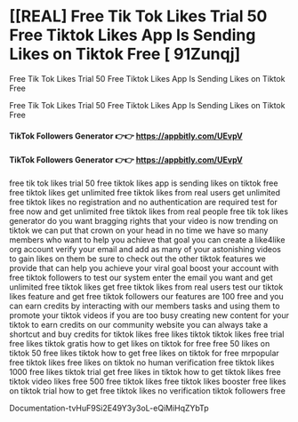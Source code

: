 # [[REAL] Free Tik Tok Likes Trial 50 Free Tiktok Likes App Is Sending Likes on Tiktok Free [ 91Zunqj]

Free Tik Tok Likes Trial 50 Free Tiktok Likes App Is Sending Likes on Tiktok Free

Free Tik Tok Likes Trial 50 Free Tiktok Likes App Is Sending Likes on Tiktok Free

#### **TikTok Followers Generator 👉👉**  https://appbitly.com/UEvpV

#### **TikTok Followers Generator 👉👉**  https://appbitly.com/UEvpV

free tik tok likes trial 50 free tiktok likes app is sending likes on tiktok free free tiktok likes get unlimited free tiktok likes from real users get unlimited free tiktok likes no registration and no authentication are required test for free now and get unlimited free tiktok likes from real people free tik tok likes generator do you want bragging rights that your video is now trending on tiktok we can put that crown on your head in no time we have so many members who want to help you achieve that goal you can create a like4like org account verify your email and add as many of your astonishing videos to gain likes on them be sure to check out the other tiktok features we provide that can help you achieve your viral goal boost your account with free tiktok followers to test our system enter the email you want and get unlimited free tiktok likes get free tiktok likes from real users test our tiktok likes feature and get free tiktok followers our features are 100 free and you can earn credits by interacting with our members tasks and using them to promote your tiktok videos if you are too busy creating new content for your tiktok to earn credits on our community website you can always take a shortcut and buy credits for tiktok likes free likes tiktok tiktok likes free trial free likes tiktok gratis how to get likes on tiktok for free free 50 likes on tiktok 50 free likes tiktok how to get free likes on tiktok for free mrpopular free tiktok likes free likes on tiktok no human verification free tiktok likes 1000 free likes tiktok trial get free likes in tiktok how to get tiktok likes free tiktok video likes free 500 free tiktok likes free tiktok likes booster free likes on tiktok trial how to get free tiktok likes no verification tiktok followers free

Documentation-tvHuF9Si2E49Y3y3oL-eQiMiHqZYbTp

